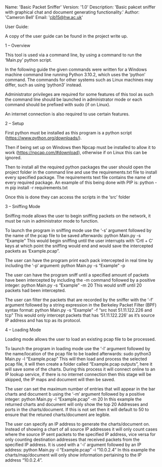 Name: 'Basic Packet Sniffer'
Version: '1.0'
Description: 'Basic pakcet sniffer with graphical chat and document generating functionality.'
Author: 'Cameron Bell'
Email: 'cjb15@hw.ac.uk'

User Guide:

A copy of the user guide can be found in the project write up.


1 – Overview

This tool is used via a command line, by using a command to run the ‘Main.py’ python script. 

In the following guide the given commands were written for a Windows machine command line running Python 3.10.2, which uses the ‘python’ command. 
The commands for other systems such as Linux machines may differ, such as using ‘python3’ instead. 

Administrator privileges are required for some features of this tool as such the command line should be launched in administrator mode or each command should be prefixed with sudo (if on Linux).
 
An internet connection is also required to use certain features.


2 – Setup

First python must be installed as this program is a python script (https://www.python.org/downloads/).

Then if being set up on Windows then Npcap must be installed to allow it to work (https://npcap.com/#download), otherwise if on Linux this can be ignored.

Then to install all the required python packages the user should open the project folder in the command line and use the requirements.txt file to install every specified package.  The requirements text file contains the name of every required package. An example of this being done with PIP is:
python -m pip install -r requirements.txt

Once this is done they can access the scripts in the ‘src’ folder


3 – Sniffing Mode

Sniffing mode allows the user to begin sniffing packets on the network, it must be ruin in administrator mode to function.

To launch the program in sniffing mode use the ‘-s’ argument followed by the name of the pcap file to be saved afterwards:
python Main.py -s “Example”
This would begin sniffing until the user interrupts with ‘Crtl + C’ keys at which point the sniffing would end and would save the intercepted packets as ‘Example.pcap”.

The user can have the program print each pack intercepted in real time by including the ‘-p’ argument:
python Main.py -s “Example” -p

The user can have the program sniff until a specified amount of packets have been intercepted by including the -m command followed by a positive integer:
python Main.py -s “Example” -m 20
This would sniff until 20 packets had been intercepted.

The user can filter the packets that are recorded by the sniffer with the ‘-f’ argument followed by a string expression in the Berkeley Packet Filter (BPF) syntax format:
python Main.py -s “Example” -f “src host 51.11.122.226 and tcp”
This would only intercept packets that has ‘51.11.122.226’ as it’s source IP address and has tcp as its protocol.


4 – Loading Mode

Loading mode allows the user to load an existing pcap file to be processed.

To launch the program in loading mode use the ‘-l’ argument followed by the name/location of the pcap file to be loaded afterwards:
sudo python3 Main.py -l “Example.pcap”
This will then load and process the selected pcap file, it will then create a folder called “Example.pcap outputs”, here it will save some of the charts. During this process it will connect online to an IP lookup service, if there is no internet connection then this stage will be skipped, the IP maps and document will then be saved.

The user can set the maximum number of entries that will appear in the bar charts and document b using the ‘-m’ argument followed by a positive integer:
python Main.py -l “Example.pcap” -m 20
In this example the returned charts and document will only show the top 20 Addresses and ports in the charts/document.  If this is not set then it will default to 50 to ensure that the retuned charts/document are legible.

The user can specify an IP address to generate the charts/document on. Instead of showing a chart of all source IP addresses it will only count cases where the source IP sent packets to the specified IP address, vice versa for only counting destination addresses that received packets from the specified IP address. It is used with a ‘-i’ argument followed by an IP address:
python Main.py -l “Example.pcap” -i “10.0.2.4”
In this example the charts/map/document will only show information pertaining to the IP address “10.0.2.4”.

